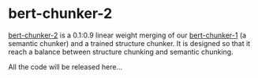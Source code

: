 # bert-chunker-2
[bert-chunker-2](https://huggingface.co/tim1900/bert-chunker-2) is a 0.1:0.9 linear weight merging of our [bert-chunker-1](https://huggingface.co/tim1900/bert-chunker) (a semantic chunker) and a trained structure chunker. It is designed so that it reach a balance between structure chunking and semantic chunking.

All the code will be released here...
